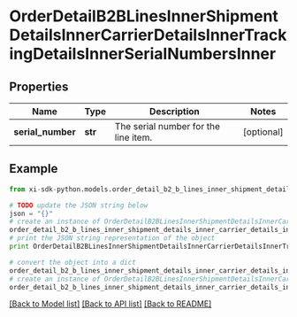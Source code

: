 # OrderDetailB2BLinesInnerShipmentDetailsInnerCarrierDetailsInnerTrackingDetailsInnerSerialNumbersInner


## Properties

Name | Type | Description | Notes
------------ | ------------- | ------------- | -------------
**serial_number** | **str** | The serial number for the line item. | [optional] 

## Example

```python
from xi-sdk-python.models.order_detail_b2_b_lines_inner_shipment_details_inner_carrier_details_inner_tracking_details_inner_serial_numbers_inner import OrderDetailB2BLinesInnerShipmentDetailsInnerCarrierDetailsInnerTrackingDetailsInnerSerialNumbersInner

# TODO update the JSON string below
json = "{}"
# create an instance of OrderDetailB2BLinesInnerShipmentDetailsInnerCarrierDetailsInnerTrackingDetailsInnerSerialNumbersInner from a JSON string
order_detail_b2_b_lines_inner_shipment_details_inner_carrier_details_inner_tracking_details_inner_serial_numbers_inner_instance = OrderDetailB2BLinesInnerShipmentDetailsInnerCarrierDetailsInnerTrackingDetailsInnerSerialNumbersInner.from_json(json)
# print the JSON string representation of the object
print OrderDetailB2BLinesInnerShipmentDetailsInnerCarrierDetailsInnerTrackingDetailsInnerSerialNumbersInner.to_json()

# convert the object into a dict
order_detail_b2_b_lines_inner_shipment_details_inner_carrier_details_inner_tracking_details_inner_serial_numbers_inner_dict = order_detail_b2_b_lines_inner_shipment_details_inner_carrier_details_inner_tracking_details_inner_serial_numbers_inner_instance.to_dict()
# create an instance of OrderDetailB2BLinesInnerShipmentDetailsInnerCarrierDetailsInnerTrackingDetailsInnerSerialNumbersInner from a dict
order_detail_b2_b_lines_inner_shipment_details_inner_carrier_details_inner_tracking_details_inner_serial_numbers_inner_form_dict = order_detail_b2_b_lines_inner_shipment_details_inner_carrier_details_inner_tracking_details_inner_serial_numbers_inner.from_dict(order_detail_b2_b_lines_inner_shipment_details_inner_carrier_details_inner_tracking_details_inner_serial_numbers_inner_dict)
```
[[Back to Model list]](../README.md#documentation-for-models) [[Back to API list]](../README.md#documentation-for-api-endpoints) [[Back to README]](../README.md)


